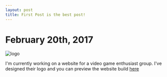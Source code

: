 ```yaml
---
layout: post
title: First Post is the best post!
---
```


# February 20th, 2017

![logo](/https://i.imgur.com/aOt07xX.png)

I'm currently working on a website for a video game enthusiast group. I've designed their logo and you can preview the website build [here](https://rhs59.github.io/akb-website/)
